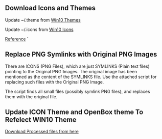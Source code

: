 ## Download Icons and Themes

Update ~/.theme from [Win10 Themes](https://www.opendesktop.org/p/1013482/)

Update ~/.icons from [Win10 Icons](https://github.com/B00merang-Artwork/Windows-10)

[Reference](https://aboominister.medium.com/how-to-make-ubuntu-linux-look-like-windows-10-bfb6795ccf91) `

## Replace PNG Symlinks with Original PNG Images

There are ICONS (PNG Files), which are just SYMLINKS (Plain text files) pointing to the Original PNG Images. 
The original image has been mentioned as the content of the SYMLINKS file.
Use the attached script for replacing such files with the Original PNG Image.

The script finds all small files (possibly symlink PNG files), and replaces them with the original file.

## Update ICON Theme and OpenBox theme To Refelect WIN10 Theme

[Download Processed files from here](https://drive.google.com/drive/folders/1uPpU1qxfl8yVM0MsLul0dbGA4E4JlgzV?usp=sharing)
